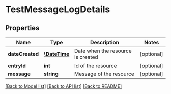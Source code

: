 # TestMessageLogDetails

## Properties
Name | Type | Description | Notes
------------ | ------------- | ------------- | -------------
**dateCreated** | [**\DateTime**](\DateTime.md) | Date when the resource is created | [optional] 
**entryId** | **int** | Id of the resource | [optional] 
**message** | **string** | Message of the resource | [optional] 

[[Back to Model list]](../README.md#documentation-for-models) [[Back to API list]](../README.md#documentation-for-api-endpoints) [[Back to README]](../README.md)


